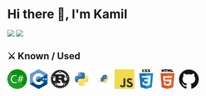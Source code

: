 # Hi there 👋, I'm Kamil

<img src="https://github-readme-stats.vercel.app/api?username=Agil-Dev&count_private=false&show_icons=true&theme=radical" />
<img src="https://github-readme-stats.vercel.app/api/top-langs/?username=Agil-Dev&count_private=true&show_icons=true&theme=radical&layout=compact" />

## ⚔️ Known / Used
<div>
  <img width="45" src="https://raw.githubusercontent.com/github/explore/master/topics/csharp/csharp.png" alt="C#">
  <img width="45" src="https://raw.githubusercontent.com/github/explore/master/topics/cpp/cpp.png" alt="C++">
  <img width="45" src="https://raw.githubusercontent.com/github/explore/master/topics/rust/rust.png" alt="Rust">
  <img width="45" src="https://raw.githubusercontent.com/github/explore/master/topics/python/python.png" alt="Python">
  <img width="45" src="https://raw.githubusercontent.com/github/explore/master/topics/pip/pip.png" alt="Pip">
  <img width="45" src="https://raw.githubusercontent.com/github/explore/master/topics/javascript/javascript.png" alt="JavaScript">
  <img width="45" src="https://raw.githubusercontent.com/github/explore/master/topics/css/css.png" alt="JavaScript">
  <img width="45" src="https://raw.githubusercontent.com/github/explore/master/topics/html/html.png" alt="JavaScript">
  <img width="45" src="https://raw.githubusercontent.com/github/explore/master/topics/github/github.png" alt="GitHub">
</div>
